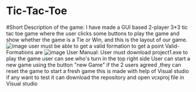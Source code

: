 # Tic-Tac-Toe
#Short Description of the game:
I have made a GUI based 2-player 3*3 tic tac toe game where the user clicks some buttons to play 
the game and show whether the game is a Tie or Win, and this is the layout of our game.
![image](https://user-images.githubusercontent.com/97659145/208608801-66961df7-460f-4f45-84b0-86623e2120da.png)
user must be able to get a valid formation to get a point
Valid-Formations are
![image](https://user-images.githubusercontent.com/97659145/208609008-59ed8498-8294-493a-a64e-09e24f0ab725.png)
User Manual:
User must download project1.exe to play the game
user can see who's turn in the top right side
User can start a new game using the button "new Game"
if the 2 users agreed ,they can reset the game to start a fresh game
this is made with help of Visual studio if any want to test it can download the repository and open vcxproj file in Visual studio
